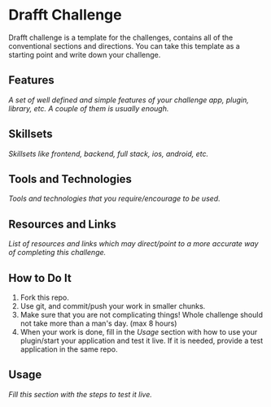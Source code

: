 # Drafft Challenge

Drafft challenge is a template for the challenges, contains all of the conventional sections and directions. You can take this template as a starting point and write down your challenge.


## Features

*A set of well defined and simple features of your challenge app, plugin, library, etc. A couple of them is usually enough.*


## Skillsets

*Skillsets like frontend, backend, full stack, ios, android, etc.*


## Tools and Technologies

*Tools and technologies that you require/encourage to be used.*


## Resources and Links

*List of resources and links which may direct/point to a more accurate way of completing this challenge.*


## How to Do It

1. Fork this repo.
2. Use git, and commit/push your work in smaller chunks.
3. Make sure that you are not complicating things! Whole challenge should not take more than a man's day. (max 8 hours)
3. When your work is done, fill in the _*Usage*_ section with how to use your plugin/start your application and test it live. If it is needed, provide a test application in the same repo.


## Usage

_Fill this section with the steps to test it live._

